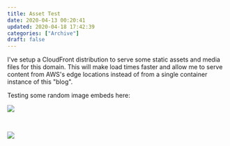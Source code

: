 ```yaml
---
title: Asset Test
date: 2020-04-13 00:20:41
updated: 2020-04-18 17:42:39
categories: ["Archive"]
draft: false
---
```


<p>I've setup a CloudFront distribution to serve some static assets and media files for this domain. This will make load times faster and allow me to serve content from AWS's edge locations instead of from a single container instance of this "blog".</p><p>Testing some random image embeds here:</p><p></p><p><img class="img-fluid" src="https://assets.sqweeb.net/images/minecraft/screenshots/2019-09-15_19.14.38.png"></p><br><p><img class="img-fluid" src="https://assets.sqweeb.net/images/minecraft/screenshots/2020-04-05_21.03.43.png"><br></p>
